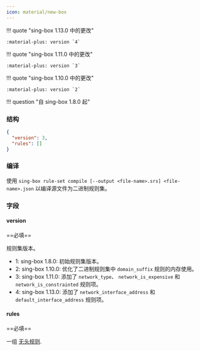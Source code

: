 ```yaml
---
icon: material/new-box
---
```


!!! quote "sing-box 1.13.0 中的更改"

    :material-plus: version `4`

!!! quote "sing-box 1.11.0 中的更改"

    :material-plus: version `3`

!!! quote "sing-box 1.10.0 中的更改"

    :material-plus: version `2`

!!! question "自 sing-box 1.8.0 起"

### 结构

```json
{
  "version": 3,
  "rules": []
}
```

### 编译

使用 `sing-box rule-set compile [--output <file-name>.srs] <file-name>.json` 以编译源文件为二进制规则集。

### 字段

#### version

==必填==

规则集版本。

* 1: sing-box 1.8.0: 初始规则集版本。
* 2: sing-box 1.10.0: 优化了二进制规则集中 `domain_suffix` 规则的内存使用。
* 3: sing-box 1.11.0: 添加了 `network_type`、 `network_is_expensive` 和 `network_is_constrainted` 规则项。
* 4: sing-box 1.13.0: 添加了 `network_interface_address` 和 `default_interface_address` 规则项。

#### rules

==必填==

一组 [无头规则](../headless-rule/).
